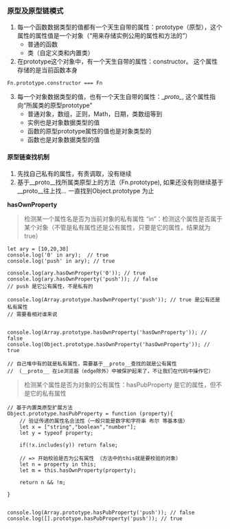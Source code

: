 ### 原型及原型链模式
1. 每一个函数数据类型的值都有一个天生自带的属性：prototype（原型），这个属性的属性值是一个对象（“用来存储实例公用的属性和方法的”）
    - 普通的函数
    - 类（自定义类和内置类）
2. 在prototype这个对象中，有一个天生自带的属性：constructor。 这个属性存储的是当前函数本身

```
Fn.prototype.constructor === Fn
```
3. 每一个对象数据类型的值，也有一个天生自带的属性：\__proto\__, 这个属性指向“所属类的原型prototype”
    - 普通对象，数组，正则，Math，日期，类数组等到
    - 实例也是对象数据类型的值
    - 函数的原型prototype属性的值也是对象类型的
    - 函数也是对象数据类型的值


#### 原型链查找机制
1. 先找自己私有的属性，有责调取，没有继续
2. 基于__proto__找所属类原型上的方法（Fn.prototype), 如果还没有则继续基于__proto__往上找... 一直找到Object.prototype 为止


**hasOwnProperty**
> 检测某一个属性名是否为当前对象的私有属性
> “in”：检测这个属性是否属于某个对象（不管是私有属性还是公有属性，只要是它的属性，结果就为true）

```
let ary = [10,20,30]
console.log('0' in ary);  // true
console.log('push' in ary); // true

console.log(ary.hasOwnProperty('0')); // true
console.log(ary.hasOwnProperty('push')); // false
// push 是它公有属性，不是私有的

console.log(Array.prototype.hasOwnProperty('push')); // true 是公有还是私有属性
// 需要看相对谁来说


console.log(Array.prototype.hasOwnProperty('hasOwnProperty')); // false 
console.log(Object.prototype.hasOwnProperty('hasOwnProperty')); // true

// 自己堆中有的就是私有属性，需要基于__proto__查找的就是公有属性
// （__proto__ 在ie浏览器（edge除外）中被保护起来了，不让我们在代码中操作它）
```

> 检测某个属性是否为对象的公有属性：hasPubProperty 
> 是它的属性，但不是它的私有属性
```
// 基于内置类原型扩展方法
Object.prototype.hasPubProperty = function (property){
    // 验证传递的属性名合法性（一般只能是数字和字符串 布尔 等基本值）
    let x = ["string","boolean","number"];
    let y = typeof property;

    if(!x.includes(y)) return false; 

    // => 开始校验是否为公有属性 （方法中的this就是要校验的对象）
    let n = property in this;
    let m = this.hasOwnProperty(property);

    return n && !m; 

}


console.log(Array.prototype.hasPubProperty('push')); // false
console.log([].prototype.hasPubProperty('push')); // true

```